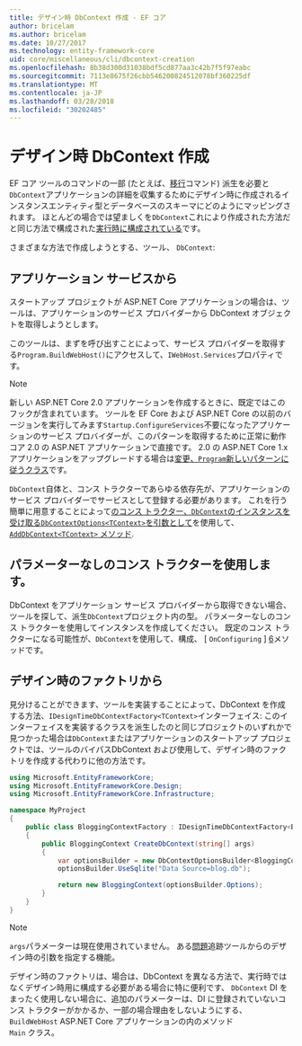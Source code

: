 ```yaml
---
title: デザイン時 DbContext 作成 - EF コア
author: bricelam
ms.author: bricelam
ms.date: 10/27/2017
ms.technology: entity-framework-core
uid: core/miscellaneous/cli/dbcontext-creation
ms.openlocfilehash: 8b38d300d31038bdf5cd877aa3c42b7f5f97eabc
ms.sourcegitcommit: 7113e8675f26cbb546200824512078bf360225df
ms.translationtype: MT
ms.contentlocale: ja-JP
ms.lasthandoff: 03/28/2018
ms.locfileid: "30202485"
---
```

<a name="design-time-dbcontext-creation"></a>デザイン時 DbContext 作成
==============================
EF コア ツールのコマンドの一部 (たとえば、[移行][ 1]コマンド) 派生を必要と`DbContext`アプリケーションの詳細を収集するためにデザイン時に作成されるインスタンスエンティティ型とデータベースのスキーマにどのようにマッピングされます。 ほとんどの場合では望ましくを`DbContext`これにより作成された方法だと同じ方法で構成された[実行時に構成されている][2]です。

さまざまな方法で作成しようとする、ツール、 `DbContext`:

<a name="from-application-services"></a>アプリケーション サービスから
-------------------------
スタートアップ プロジェクトが ASP.NET Core アプリケーションの場合は、ツールは、アプリケーションのサービス プロバイダーから DbContext オブジェクトを取得しようとします。

このツールは、まずを呼び出すことによって、サービス プロバイダーを取得する`Program.BuildWebHost()`にアクセスして、`IWebHost.Services`プロパティです。

> [!NOTE]
> 新しい ASP.NET Core 2.0 アプリケーションを作成するときに、既定ではこのフックが含まれています。 ツールを EF Core および ASP.NET Core の以前のバージョンを実行してみます`Startup.ConfigureServices`不要になったアプリケーションのサービス プロバイダーが、このパターンを取得するために正常に動作コア 2.0 の ASP.NET アプリケーションで直接です。 2.0 の ASP.NET Core 1.x アプリケーションをアップグレードする場合は[変更、`Program`新しいパターンに従うクラス][3]です。

`DbContext`自体と、コンス トラクターであらゆる依存先が、アプリケーションのサービス プロバイダーでサービスとして登録する必要があります。 これを行う簡単に用意することによって[のコンス トラクター、`DbContext`のインスタンスを受け取る`DbContextOptions<TContext>`を引数として][ 4]を使用して、 [ `AddDbContext<TContext>` メソッド][5].

<a name="using-a-constructor-with-no-parameters"></a>パラメーターなしのコンス トラクターを使用します。
--------------------------------------
DbContext をアプリケーション サービス プロバイダーから取得できない場合、ツールを探して、派生`DbContext`プロジェクト内の型。 パラメーターなしのコンス トラクターを使用してインスタンスを作成してください。 既定のコンス トラクターになる可能性が、`DbContext`を使用して、構成、 [ `OnConfiguring` ] [ 6]メソッドです。

<a name="from-a-design-time-factory"></a>デザイン時のファクトリから
--------------------------
見分けることができます、ツールを実装することによって、DbContext を作成する方法、`IDesignTimeDbContextFactory<TContext>`インターフェイス: このインターフェイスを実装するクラスを派生したのと同じプロジェクトのいずれかで見つかった場合は`DbContext`またはアプリケーションのスタートアップ プロジェクトでは、ツールのバイパスDbContext および使用して、デザイン時のファクトリを作成する代わりに他の方法です。

``` csharp
using Microsoft.EntityFrameworkCore;
using Microsoft.EntityFrameworkCore.Design;
using Microsoft.EntityFrameworkCore.Infrastructure;

namespace MyProject
{
    public class BloggingContextFactory : IDesignTimeDbContextFactory<BloggingContext>
    {
        public BloggingContext CreateDbContext(string[] args)
        {
            var optionsBuilder = new DbContextOptionsBuilder<BloggingContext>();
            optionsBuilder.UseSqlite("Data Source=blog.db");

            return new BloggingContext(optionsBuilder.Options);
        }
    }
}
```

> [!NOTE]
> `args`パラメーターは現在使用されていません。 ある[問題][ 7]追跡ツールからのデザイン時の引数を指定する機能。

デザイン時のファクトリは、場合は、DbContext を異なる方法で、実行時ではなくデザイン時用に構成する必要がある場合に特に便利です、 `DbContext` DI をまったく使用しない場合に、追加のパラメーターは、DI に登録されていないコンス トラクターがかかるか、一部の場合理由をしないようにする、 `BuildWebHost` ASP.NET Core アプリケーションの内のメソッド  
`Main` クラス。

  [1]: xref:core/managing-schemas/migrations/index
  [2]: xref:core/miscellaneous/configuring-dbcontext
  [3]: https://docs.microsoft.com/aspnet/core/migration/1x-to-2x/#update-main-method-in-programcs
  [4]: xref:core/miscellaneous/configuring-dbcontext#constructor-argument
  [5]: xref:core/miscellaneous/configuring-dbcontext#using-dbcontext-with-dependency-injection
  [6]: xref:core/miscellaneous/configuring-dbcontext#onconfiguring
  [7]: https://github.com/aspnet/EntityFrameworkCore/issues/8332
